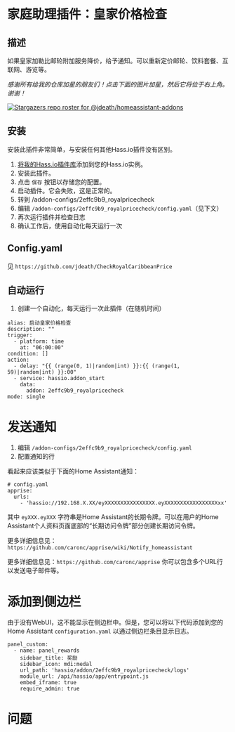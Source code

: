 # 家庭助理插件：皇家价格检查

## 描述
如果皇家加勒比邮轮附加服务降价，给予通知。可以重新定价邮轮、饮料套餐、互联网、游览等。

_感谢所有给我的仓库加星的朋友们！点击下面的图片加星，然后它将位于右上角。谢谢！_

[![Stargazers repo roster for @jdeath/homeassistant-addons](https://reporoster.com/stars/jdeath/homeassistant-addons)](https://github.com/jdeath/homeassistant-addons/stargazers)

## 安装

安装此插件非常简单，与安装任何其他Hass.io插件没有区别。

1. [将我的Hass.io插件库][repository]添加到您的Hass.io实例。
1. 安装此插件。
1. 点击 `保存` 按钮以存储您的配置。
1. 启动插件。它会失败，这是正常的。
1. 转到 /addon-configs/2effc9b9_royalpricecheck
1. 编辑 `/addon-configs/2effc9b9_royalpricecheck/config.yaml`（见下文）
1. 再次运行插件并检查日志
1. 确认工作后，使用自动化每天运行一次

## Config.yaml
见 `https://github.com/jdeath/CheckRoyalCaribbeanPrice`

## 自动运行
1. 创建一个自动化，每天运行一次此插件（在随机时间）

```
alias: 启动皇家价格检查
description: ""
trigger:
  - platform: time
    at: "06:00:00"
condition: []
action:
  - delay: "{{ (range(0, 1)|random|int) }}:{{ (range(1, 59)|random|int) }}:00"
  - service: hassio.addon_start
    data:
      addon: 2effc9b9_royalpricecheck
mode: single
```

# 发送通知
1. 编辑 `/addon-configs/2effc9b9_royalpricecheck/config.yaml`
1. 配置通知的行

看起来应该类似于下面的Home Assistant通知：
```
# config.yaml
apprise:
  urls:
    - 'hassio://192.168.X.XX/eyXXXXXXXXXXXXXXXX.eyXXXXXXXXXXXXXXXXXxx'
```
其中 `eyXXX.eyXXX` 字符串是Home Assistant的长期令牌。可以在用户的Home Assistant个人资料页面底部的“长期访问令牌”部分创建长期访问令牌。

更多详细信息见：`https://github.com/caronc/apprise/wiki/Notify_homeassistant`

更多详细信息见：`https://github.com/caronc/apprise` 你可以包含多个URL行以发送电子邮件等。

# 添加到侧边栏
由于没有WebUI，这不能显示在侧边栏中。但是，您可以将以下代码添加到您的Home Assistant `configuration.yaml` 以通过侧边栏条目显示日志。

```
panel_custom:
  - name: panel_rewards
    sidebar_title: 奖励
    sidebar_icon: mdi:medal
    url_path: 'hassio/addon/2effc9b9_royalpricecheck/logs'
    module_url: /api/hassio/app/entrypoint.js
    embed_iframe: true
    require_admin: true
```

# 问题


[repository]: https://github.com/jdeath/homeassistant-addons